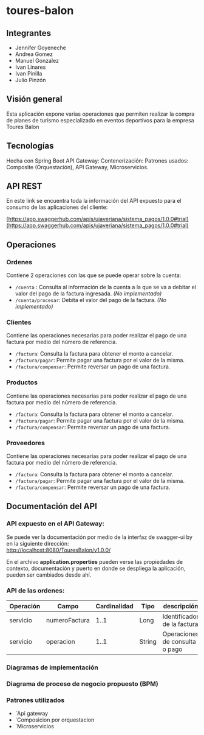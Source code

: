 # toures-balon

## Integrantes

 - Jennifer Goyeneche
 - Andrea Gomez
 - Manuel Gonzalez 
 - Ivan Linares 
 - Ivan Pinilla 
 - Julio Pinzón

## Visión general

Esta aplicación expone varias operaciones que permiten realizar la compra de planes de turismo especializado en eventos deportivos para la empresa Toures Balon

## Tecnologías

Hecha con Spring Boot
API Gateway: 
Contenerización: 
Patrones usados: Composite (Orquestación), API Gateway, Microservicios.

## API REST

En este link se encuentra toda la información del API expuesto para el consumo de las aplicaciones del cliente: 

[https://app.swaggerhub.com/apis/ujaveriana/sistema_pagos/1.0.0#trial](https://app.swaggerhub.com/apis/ujaveriana/sistema_pagos/1.0.0#trial)

## Operaciones

### Ordenes

Contiene 2 operaciones con las que se puede operar sobre la cuenta: 

- `/cuenta` : Consulta al información de la cuenta a la que se va a debitar el valor del pago de la factura ingresada. *(No implementado)*
- `/cuenta/procesar`: Debita el valor del pago de la factura. *(No implementado)*

### Clientes

Contiene las operaciones necesarias para poder realizar el pago de una factura por medio del número de referencia.

 - `/factura`: Consulta la factura para obtener el monto a cancelar.
 -  `/factura/pagar`: Permite pagar una factura por el valor de la misma.
 -  `/factura/compensar`: Permite reversar un pago de una factura.

### Productos

Contiene las operaciones necesarias para poder realizar el pago de una factura por medio del número de referencia.

 - `/factura`: Consulta la factura para obtener el monto a cancelar.
 -  `/factura/pagar`: Permite pagar una factura por el valor de la misma.
 -  `/factura/compensar`: Permite reversar un pago de una factura.

### Proveedores

Contiene las operaciones necesarias para poder realizar el pago de una factura por medio del número de referencia.

 - `/factura`: Consulta la factura para obtener el monto a cancelar.
 -  `/factura/pagar`: Permite pagar una factura por el valor de la misma.
 -  `/factura/compensar`: Permite reversar un pago de una factura.

## Documentación del API

### API expuesto en el API Gateway:

Se puede ver la documentación por medio de la interfaz de swagger-ui by en la siguiente dirección:  
[http://localhost:8080/TouresBalon/v1.0.0/](http://localhost:8080/TouresBalon/v1.0.0/)

En el archivo **application.properties** pueden verse las propiedades de contexto, documentación y puerto en donde se despliega la aplicación, pueden ser cambiados desde ahí.

### API de las ordenes:

|Operación|Campo|Cardinalidad|Tipo|descripción|
|--|--|--|--|--|
|servicio|numeroFactura|1..1|Long|Identificador de la factura|
|servicio|operacion|1..1|String|Operaciones de consulta o pago|

### Diagramas de implementación


### Diagrama de proceso de negocio propuesto (BPM)



### Patrones utilizados

- `Api gateway
- `Composicion por orquestacion
- `Microservicios

<!--stackedit_data:
eyJoaXN0b3J5IjpbLTU1Mzk5NDgsLTY1MzA0NzU5MCwzMzE5NT
U5NDMsLTE5NDIzNjY5NDAsLTE2NzA3NDYxMjIsNzk2OTI1Nzk4
LC0zNzYxMjM5ODYsLTcwNDc5MTUyNyw5MDcxMDk2MjhdfQ==
-->
